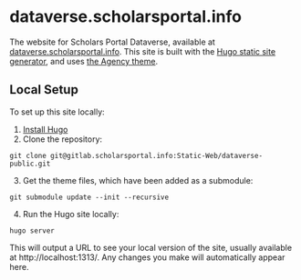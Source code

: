 # dataverse.scholarsportal.info

The website for Scholars Portal Dataverse, available at [dataverse.scholarsportal.info](https://dataverse.scholarsportal.info). This site is built with the [Hugo static site generator](https://gohugo.io/), and uses [the Agency theme](http://themes.gohugo.io/agency/).

## Local Setup

To set up this site locally:

1. [Install Hugo](https://gohugo.io/getting-started/installing/)
2. Clone the repository:

`git clone git@gitlab.scholarsportal.info:Static-Web/dataverse-public.git`

3. Get the theme files, which have been added as a submodule:

`git submodule update --init --recursive`

4. Run the Hugo site locally:

`hugo server`

This will output a URL to see your local version of the site, usually available at http://localhost:1313/. Any changes you make will automatically appear here.
